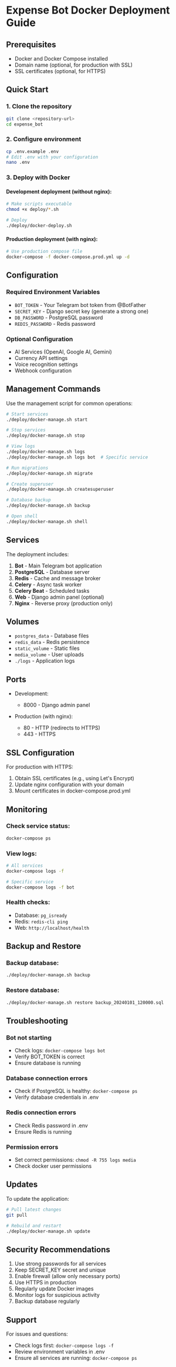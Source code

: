 # Expense Bot Docker Deployment Guide

## Prerequisites

- Docker and Docker Compose installed
- Domain name (optional, for production with SSL)
- SSL certificates (optional, for HTTPS)

## Quick Start

### 1. Clone the repository
```bash
git clone <repository-url>
cd expense_bot
```

### 2. Configure environment
```bash
cp .env.example .env
# Edit .env with your configuration
nano .env
```

### 3. Deploy with Docker

#### Development deployment (without nginx):
```bash
# Make scripts executable
chmod +x deploy/*.sh

# Deploy
./deploy/docker-deploy.sh
```

#### Production deployment (with nginx):
```bash
# Use production compose file
docker-compose -f docker-compose.prod.yml up -d
```

## Configuration

### Required Environment Variables

- `BOT_TOKEN` - Your Telegram bot token from @BotFather
- `SECRET_KEY` - Django secret key (generate a strong one)
- `DB_PASSWORD` - PostgreSQL password
- `REDIS_PASSWORD` - Redis password

### Optional Configuration

- AI Services (OpenAI, Google AI, Gemini)
- Currency API settings
- Voice recognition settings
- Webhook configuration

## Management Commands

Use the management script for common operations:

```bash
# Start services
./deploy/docker-manage.sh start

# Stop services
./deploy/docker-manage.sh stop

# View logs
./deploy/docker-manage.sh logs
./deploy/docker-manage.sh logs bot  # Specific service

# Run migrations
./deploy/docker-manage.sh migrate

# Create superuser
./deploy/docker-manage.sh createsuperuser

# Database backup
./deploy/docker-manage.sh backup

# Open shell
./deploy/docker-manage.sh shell
```

## Services

The deployment includes:

1. **Bot** - Main Telegram bot application
2. **PostgreSQL** - Database server
3. **Redis** - Cache and message broker
4. **Celery** - Async task worker
5. **Celery Beat** - Scheduled tasks
6. **Web** - Django admin panel (optional)
7. **Nginx** - Reverse proxy (production only)

## Volumes

- `postgres_data` - Database files
- `redis_data` - Redis persistence
- `static_volume` - Static files
- `media_volume` - User uploads
- `./logs` - Application logs

## Ports

- Development:
  - 8000 - Django admin panel
  
- Production (with nginx):
  - 80 - HTTP (redirects to HTTPS)
  - 443 - HTTPS

## SSL Configuration

For production with HTTPS:

1. Obtain SSL certificates (e.g., using Let's Encrypt)
2. Update nginx configuration with your domain
3. Mount certificates in docker-compose.prod.yml

## Monitoring

### Check service status:
```bash
docker-compose ps
```

### View logs:
```bash
# All services
docker-compose logs -f

# Specific service
docker-compose logs -f bot
```

### Health checks:
- Database: `pg_isready` 
- Redis: `redis-cli ping`
- Web: `http://localhost/health`

## Backup and Restore

### Backup database:
```bash
./deploy/docker-manage.sh backup
```

### Restore database:
```bash
./deploy/docker-manage.sh restore backup_20240101_120000.sql
```

## Troubleshooting

### Bot not starting
- Check logs: `docker-compose logs bot`
- Verify BOT_TOKEN is correct
- Ensure database is running

### Database connection errors
- Check if PostgreSQL is healthy: `docker-compose ps`
- Verify database credentials in .env

### Redis connection errors
- Check Redis password in .env
- Ensure Redis is running

### Permission errors
- Set correct permissions: `chmod -R 755 logs media`
- Check docker user permissions

## Updates

To update the application:

```bash
# Pull latest changes
git pull

# Rebuild and restart
./deploy/docker-manage.sh update
```

## Security Recommendations

1. Use strong passwords for all services
2. Keep SECRET_KEY secret and unique
3. Enable firewall (allow only necessary ports)
4. Use HTTPS in production
5. Regularly update Docker images
6. Monitor logs for suspicious activity
7. Backup database regularly

## Support

For issues and questions:
- Check logs first: `docker-compose logs -f`
- Review environment variables in .env
- Ensure all services are running: `docker-compose ps`